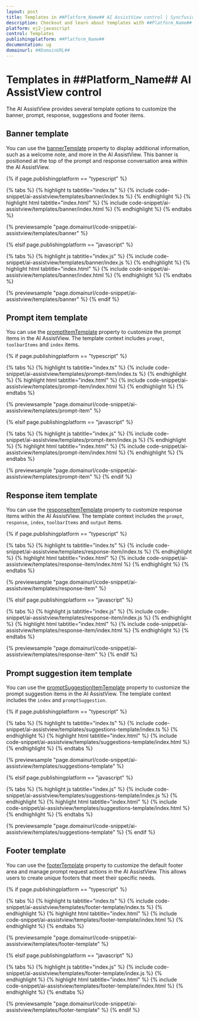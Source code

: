 ```yaml
---
layout: post
title: Templates in ##Platform_Name## AI AssistView control | Syncfusion
description: Checkout and learn about templates with ##Platform_Name## AI AssistView control of Syncfusion Essential JS 2 and more.
platform: ej2-javascript
control: Templates
publishingplatform: ##Platform_Name##
documentation: ug
domainurl: ##DomainURL##
---
```


# Templates in ##Platform_Name## AI AssistView control

The AI AssistView provides several template options to customize the banner, prompt, response, suggestions and footer items.

## Banner template

You can use the [bannerTemplate](../api/ai-assistview#bannertemplate) property to display additional information, such as a welcome note, and more in the AI AssistView. This banner is positioned at the top of the prompt and response conversation area within the AI AssistView.

{% if page.publishingplatform == "typescript" %}

{% tabs %}
{% highlight ts tabtitle="index.ts" %}
{% include code-snippet/ai-assistview/templates/banner/index.ts %}
{% endhighlight %}
{% highlight html tabtitle="index.html" %}
{% include code-snippet/ai-assistview/templates/banner/index.html %}
{% endhighlight %}
{% endtabs %}
        
{% previewsample "page.domainurl/code-snippet/ai-assistview/templates/banner" %}

{% elsif page.publishingplatform == "javascript" %}

{% tabs %}
{% highlight js tabtitle="index.js" %}
{% include code-snippet/ai-assistview/templates/banner/index.js %}
{% endhighlight %}
{% highlight html tabtitle="index.html" %}
{% include code-snippet/ai-assistview/templates/banner/index.html %}
{% endhighlight %}
{% endtabs %}

{% previewsample "page.domainurl/code-snippet/ai-assistview/templates/banner" %}
{% endif %}

## Prompt item template

You can use the [promptItemTemplate](../api/ai-assistview#promptitemtemplate) property to customize the prompt items in the AI AssistView. The template context includes `prompt`, `toolbarItems` and `index` items.

{% if page.publishingplatform == "typescript" %}

{% tabs %}
{% highlight ts tabtitle="index.ts" %}
{% include code-snippet/ai-assistview/templates/prompt-item/index.ts %}
{% endhighlight %}
{% highlight html tabtitle="index.html" %}
{% include code-snippet/ai-assistview/templates/prompt-item/index.html %}
{% endhighlight %}
{% endtabs %}
        
{% previewsample "page.domainurl/code-snippet/ai-assistview/templates/prompt-item" %}

{% elsif page.publishingplatform == "javascript" %}

{% tabs %}
{% highlight js tabtitle="index.js" %}
{% include code-snippet/ai-assistview/templates/prompt-item/index.js %}
{% endhighlight %}
{% highlight html tabtitle="index.html" %}
{% include code-snippet/ai-assistview/templates/prompt-item/index.html %}
{% endhighlight %}
{% endtabs %}

{% previewsample "page.domainurl/code-snippet/ai-assistview/templates/prompt-item" %}
{% endif %}

## Response item template

You can use the [responseItemTemplate](../api/ai-assistview#responseitemtemplate) property to customize response items within the AI AssistView. The template context includes the `prompt`, `response`, `index`, `toolbarItems` and `output` items.

{% if page.publishingplatform == "typescript" %}

{% tabs %}
{% highlight ts tabtitle="index.ts" %}
{% include code-snippet/ai-assistview/templates/response-item/index.ts %}
{% endhighlight %}
{% highlight html tabtitle="index.html" %}
{% include code-snippet/ai-assistview/templates/response-item/index.html %}
{% endhighlight %}
{% endtabs %}
        
{% previewsample "page.domainurl/code-snippet/ai-assistview/templates/response-item" %}

{% elsif page.publishingplatform == "javascript" %}

{% tabs %}
{% highlight js tabtitle="index.js" %}
{% include code-snippet/ai-assistview/templates/response-item/index.js %}
{% endhighlight %}
{% highlight html tabtitle="index.html" %}
{% include code-snippet/ai-assistview/templates/response-item/index.html %}
{% endhighlight %}
{% endtabs %}

{% previewsample "page.domainurl/code-snippet/ai-assistview/templates/response-item" %}
{% endif %}

## Prompt suggestion item template

You can use the [promptSuggestionItemTemplate](../api/ai-assistview#promptsuggestionitemtemplate) property to customize the prompt suggestion items in the AI AssistView. The template context includes the `index` and `promptSuggestion`.

{% if page.publishingplatform == "typescript" %}

{% tabs %}
{% highlight ts tabtitle="index.ts" %}
{% include code-snippet/ai-assistview/templates/suggestions-template/index.ts %}
{% endhighlight %}
{% highlight html tabtitle="index.html" %}
{% include code-snippet/ai-assistview/templates/suggestions-template/index.html %}
{% endhighlight %}
{% endtabs %}
        
{% previewsample "page.domainurl/code-snippet/ai-assistview/templates/suggestions-template" %}

{% elsif page.publishingplatform == "javascript" %}

{% tabs %}
{% highlight js tabtitle="index.js" %}
{% include code-snippet/ai-assistview/templates/suggestions-template/index.js %}
{% endhighlight %}
{% highlight html tabtitle="index.html" %}
{% include code-snippet/ai-assistview/templates/suggestions-template/index.html %}
{% endhighlight %}
{% endtabs %}

{% previewsample "page.domainurl/code-snippet/ai-assistview/templates/suggestions-template" %}
{% endif %}

## Footer template

You can use the [footerTemplate](../api/ai-assistview#footertemplate) property to customize the default footer area and manage prompt request actions in the AI AssistView. This allows users to create unique footers that meet their specific needs.

{% if page.publishingplatform == "typescript" %}

{% tabs %}
{% highlight ts tabtitle="index.ts" %}
{% include code-snippet/ai-assistview/templates/footer-template/index.ts %}
{% endhighlight %}
{% highlight html tabtitle="index.html" %}
{% include code-snippet/ai-assistview/templates/footer-template/index.html %}
{% endhighlight %}
{% endtabs %}
        
{% previewsample "page.domainurl/code-snippet/ai-assistview/templates/footer-template" %}

{% elsif page.publishingplatform == "javascript" %}

{% tabs %}
{% highlight js tabtitle="index.js" %}
{% include code-snippet/ai-assistview/templates/footer-template/index.js %}
{% endhighlight %}
{% highlight html tabtitle="index.html" %}
{% include code-snippet/ai-assistview/templates/footer-template/index.html %}
{% endhighlight %}
{% endtabs %}

{% previewsample "page.domainurl/code-snippet/ai-assistview/templates/footer-template" %}
{% endif %}
